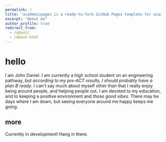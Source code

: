 ```yaml
---
permalink: /
title: "academicpages is a ready-to-fork GitHub Pages template for academic personal websites"
excerpt: "About me"
author_profile: true
redirect_from:
  - /about/
  - /about.html
---
```


hello
======
I am John Daniel. I am currently a high school student on an engineering pathway, *but according to my pre-ACT results, I should probably have a plan B ready*. I can't say much about myself other than that I really enjoy being around people, and helping people out. I am devoted to my education, and to keeping a positive environment and *those good vibes*. There may be days where I am down, but seeing everyone around me happy keeps me going.

more
------
Currently in development! Hang in there.
